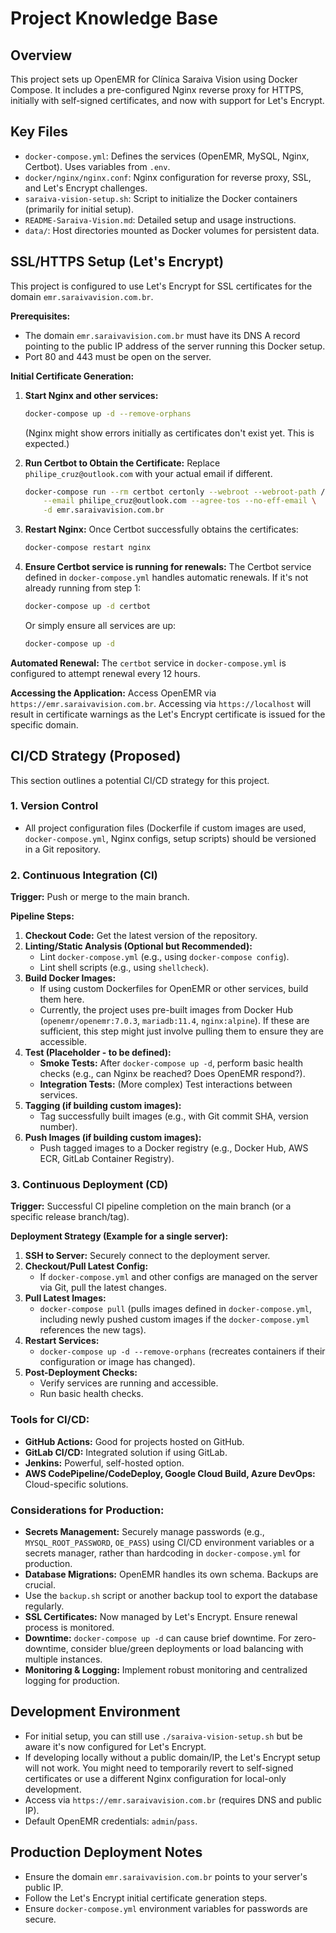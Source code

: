 # Project Knowledge Base

## Overview

This project sets up OpenEMR for Clínica Saraiva Vision using Docker Compose. It includes a pre-configured Nginx reverse proxy for HTTPS, initially with self-signed certificates, and now with support for Let's Encrypt.

## Key Files

- `docker-compose.yml`: Defines the services (OpenEMR, MySQL, Nginx, Certbot). Uses variables from `.env`.
- `docker/nginx/nginx.conf`: Nginx configuration for reverse proxy, SSL, and Let's Encrypt challenges.
- `saraiva-vision-setup.sh`: Script to initialize the Docker containers (primarily for initial setup).
- `README-Saraiva-Vision.md`: Detailed setup and usage instructions.
- `data/`: Host directories mounted as Docker volumes for persistent data.

## SSL/HTTPS Setup (Let's Encrypt)

This project is configured to use Let's Encrypt for SSL certificates for the domain `emr.saraivavision.com.br`.

**Prerequisites:**
- The domain `emr.saraivavision.com.br` must have its DNS A record pointing to the public IP address of the server running this Docker setup.
- Port 80 and 443 must be open on the server.

**Initial Certificate Generation:**
1.  **Start Nginx and other services:**
    ```bash
    docker-compose up -d --remove-orphans
    ```
    (Nginx might show errors initially as certificates don't exist yet. This is expected.)

2.  **Run Certbot to Obtain the Certificate:**
    Replace `philipe_cruz@outlook.com` with your actual email if different.
    ```bash
    docker-compose run --rm certbot certonly --webroot --webroot-path /var/www/certbot \
        --email philipe_cruz@outlook.com --agree-tos --no-eff-email \
        -d emr.saraivavision.com.br
    ```

3.  **Restart Nginx:**
    Once Certbot successfully obtains the certificates:
    ```bash
    docker-compose restart nginx
    ```

4.  **Ensure Certbot service is running for renewals:**
    The Certbot service defined in `docker-compose.yml` handles automatic renewals. If it's not already running from step 1:
    ```bash
    docker-compose up -d certbot
    ```
    Or simply ensure all services are up:
    ```bash
    docker-compose up -d
    ```

**Automated Renewal:**
The `certbot` service in `docker-compose.yml` is configured to attempt renewal every 12 hours.

**Accessing the Application:**
Access OpenEMR via `https://emr.saraivavision.com.br`. Accessing via `https://localhost` will result in certificate warnings as the Let's Encrypt certificate is issued for the specific domain.

## CI/CD Strategy (Proposed)

This section outlines a potential CI/CD strategy for this project.

### 1. Version Control
- All project configuration files (Dockerfile if custom images are used, `docker-compose.yml`, Nginx configs, setup scripts) should be versioned in a Git repository.

### 2. Continuous Integration (CI)

**Trigger:** Push or merge to the main branch.

**Pipeline Steps:**
1.  **Checkout Code:** Get the latest version of the repository.
2.  **Linting/Static Analysis (Optional but Recommended):**
    *   Lint `docker-compose.yml` (e.g., using `docker-compose config`).
    *   Lint shell scripts (e.g., using `shellcheck`).
3.  **Build Docker Images:**
    *   If using custom Dockerfiles for OpenEMR or other services, build them here.
    *   Currently, the project uses pre-built images from Docker Hub (`openemr/openemr:7.0.3`, `mariadb:11.4`, `nginx:alpine`). If these are sufficient, this step might just involve pulling them to ensure they are accessible.
4.  **Test (Placeholder - to be defined):**
    *   **Smoke Tests:** After `docker-compose up -d`, perform basic health checks (e.g., can Nginx be reached? Does OpenEMR respond?).
    *   **Integration Tests:** (More complex) Test interactions between services.
5.  **Tagging (if building custom images):**
    *   Tag successfully built images (e.g., with Git commit SHA, version number).
6.  **Push Images (if building custom images):**
    *   Push tagged images to a Docker registry (e.g., Docker Hub, AWS ECR, GitLab Container Registry).

### 3. Continuous Deployment (CD)

**Trigger:** Successful CI pipeline completion on the main branch (or a specific release branch/tag).

**Deployment Strategy (Example for a single server):**

1.  **SSH to Server:** Securely connect to the deployment server.
2.  **Checkout/Pull Latest Config:**
    *   If `docker-compose.yml` and other configs are managed on the server via Git, pull the latest changes.
3.  **Pull Latest Images:**
    *   `docker-compose pull` (pulls images defined in `docker-compose.yml`, including newly pushed custom images if the `docker-compose.yml` references the new tags).
4.  **Restart Services:**
    *   `docker-compose up -d --remove-orphans` (recreates containers if their configuration or image has changed).
5.  **Post-Deployment Checks:**
    *   Verify services are running and accessible.
    *   Run basic health checks.

### Tools for CI/CD:
-   **GitHub Actions:** Good for projects hosted on GitHub.
-   **GitLab CI/CD:** Integrated solution if using GitLab.
-   **Jenkins:** Powerful, self-hosted option.
-   **AWS CodePipeline/CodeDeploy, Google Cloud Build, Azure DevOps:** Cloud-specific solutions.

### Considerations for Production:
-   **Secrets Management:** Securely manage passwords (e.g., `MYSQL_ROOT_PASSWORD`, `OE_PASS`) using CI/CD environment variables or a secrets manager, rather than hardcoding in `docker-compose.yml` for production.
-   **Database Migrations:** OpenEMR handles its own schema. Backups are crucial.
-   Use the `backup.sh` script or another backup tool to export the database regularly.
-   **SSL Certificates:** Now managed by Let's Encrypt. Ensure renewal process is monitored.
-   **Downtime:** `docker-compose up -d` can cause brief downtime. For zero-downtime, consider blue/green deployments or load balancing with multiple instances.
-   **Monitoring & Logging:** Implement robust monitoring and centralized logging for production.

## Development Environment
- For initial setup, you can still use `./saraiva-vision-setup.sh` but be aware it's now configured for Let's Encrypt.
- If developing locally without a public domain/IP, the Let's Encrypt setup will not work. You might need to temporarily revert to self-signed certificates or use a different Nginx configuration for local-only development.
- Access via `https://emr.saraivavision.com.br` (requires DNS and public IP).
- Default OpenEMR credentials: `admin`/`pass`.

## Production Deployment Notes
- Ensure the domain `emr.saraivavision.com.br` points to your server's public IP.
- Follow the Let's Encrypt initial certificate generation steps.
- Ensure `docker-compose.yml` environment variables for passwords are secure.
